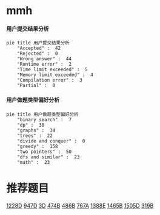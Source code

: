# mmh

<!-- tabs:start -->



#### **用户提交结果分析**

```mermaid
pie title 用户提交结果分析
    "Accepted" :  42
    "Rejected" :  0
    "Wrong answer" :  44
    "Runtime error" :  2
    "Time limit exceeded" :  5
    "Memory limit exceeded" :  4
    "Compilation error" :  3
    "Partial" :  0
```

#### **用户做题类型偏好分析**

```mermaid
pie title 用户做题类型偏好分析
    "binary search" :  7
    "dp" :  30
    "graphs" :  34
    "trees" :  22
    "divide and conquer" :  0
    "greedy" :  158
    "two pointers" :  50
    "dfs and similar" :  23
    "math" :  23
```



<!-- tabs:end -->
# 推荐题目
[1228D](https://codeforces.com/contest/1228/problem/D)
[947D](https://codeforces.com/contest/947/problem/D)
[3D](https://codeforces.com/contest/3/problem/D)
[474B](https://codeforces.com/contest/474/problem/B)
[486B](https://codeforces.com/contest/486/problem/B)
[767A](https://codeforces.com/contest/767/problem/A)
[1388E](https://codeforces.com/contest/1388/problem/E)
[1465B](https://codeforces.com/contest/1465/problem/B)
[1505D](https://codeforces.com/contest/1505/problem/D)
[319B](https://codeforces.com/contest/319/problem/B)

